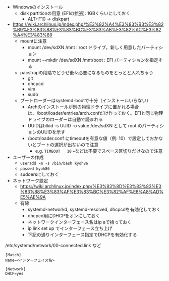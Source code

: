 - Windowsのインストール
    - disk partitionの用意 (EFIの拡張): 1GBくらいにしておく
        - ALT+F10 -> diskpart
- https://wiki.archlinux.jp/index.php/%E3%82%A4%E3%83%B3%E3%82%B9%E3%83%88%E3%83%BC%E3%83%AB%E3%82%AC%E3%82%A4%E3%83%89
    - mountに注意
        - mount /dev/sdXN /mnt : root ドライブ。新しく用意したパーティション
        - mount --mkdir /dev/sdXN /mnt/boot : EFI パーティションを指定する
    - pacstrapの段階でどうせ後々必要になるものをとっとと入れちゃう
        - git
        - dhcpcd
        - vim
        - sudo
    - ブートローダーはsystemd-bootで十分（インストールいらない）
        - Archのインストールが別の物理ドライブに置かれる場合は、/boot/loader/entries/arch.confだけ作っておく。EFIと同じ物理ドライブのローダーは自動で読まれる
        - UUIDはblkid -s UUID -o value /dev/sdXN として root のパーティションのUUIDを示す
        - /boot/loader.conf にtimeoutを有意な値（例: 10）で設定しておかないとブートの選択が出ないので注意
            - e.g. `TIMEOUT   10`  `=`などは不要でスペース区切りだけなので注意
- ユーザーの作成
    - `useradd -m -s /bin/bash kyoh86`
    - `passwd kyoh86`
    - sudoersにしておく
- ネットワーク設定
    - https://wiki.archlinux.jp/index.php/%E3%83%8D%E3%83%83%E3%83%88%E3%83%AF%E3%83%BC%E3%82%AF%E8%A8%AD%E5%AE%9A
    - 有線
        - systemd-networkd, systemd-resolved, dhcpcdを有効化しておく
        - dhcpcd用にDHCPをオンにしておく
        - ネットワークインターフェース名はip aで拾っておく
        - ip link set <interface name> up でインターフェース立ち上げ
        - 下記の通りインターフェース指定でDHCPを有効化する

/etc/systemd/network/00-connected.link など
```
[Match]
Name=<インターフェイス名>

[Network]
DHCP=yes
```
